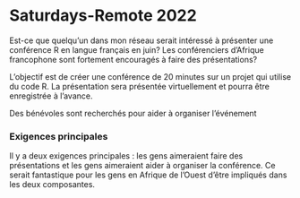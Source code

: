Saturdays-Remote 2022
=================================


Est-ce que quelqu’un dans mon réseau serait intéressé à présenter une conférence R en langue français en juin? Les conférenciers d’Afrique francophone sont fortement encouragés à faire des présentations?

L’objectif est de créer une conférence de 20 minutes sur un projet qui utilise du code R. La présentation sera présentée virtuellement et pourra être enregistrée à l’avance.


Des bénévoles sont recherchés pour aider à organiser l’événement


### Exigences principales

Il y a deux exigences principales : les gens aimeraient faire des présentations et les gens aimeraient aider à organiser la conférence. 
Ce serait fantastique pour les gens en Afrique de l’Ouest d’être impliqués dans les deux composantes. 

